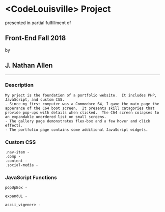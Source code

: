 # \<CodeLouisville\> Project

presented in partial fulfillment of

## Front-End Fall 2018

by

## J. Nathan Allen

<hr>

### Description
```
My prject is the foundation of a portfolio website.  It includes PHP, JavaScript, and custom CSS. 
- Since my first computer was a Commodore 64, I gave the main page the apperance of the C64 boot screen.  It presents skill catagories that provide pop-ups with details when clicked.  The C64 screen colapses to an expandable unordered list on small screens.  
- The gallery page demonstrates flex-box and a few hover and click effects.
- The portfolio page contains some additional JavaScript widgets.
```

### Custom CSS
```
.nav-item - 
.comp - 
.content - 
.social-media - 
```

### JavaScript Functions
```
popUpBox - 

expandUL - 

ascii_vigenere - 
```



